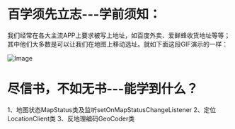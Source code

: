 # 百学须先立志---学前须知：

  我们经常在各大主流APP上要求被写上地址，如百度外卖、爱鲜蜂收货地址等等；其中他们大多数是可以让我们在地图上移动选址。就如下面这段GIF演示的一样：
  
  ![Image](https://github.com/scp504677840/MoveMapLocation/blob/master/MoveLocation.gif)
  
# 尽信书，不如无书---能学到什么？

   1、地图状态MapStatus类及监听setOnMapStatusChangeListener
   2、定位LocationClient类
   3、反地理编码GeoCoder类

